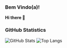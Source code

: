 ### Bem Vindo(a)! 
**Hi there 👋** <br>

### GitHub Statistics
![GitHub Stats](https://github-readme-stats.vercel.app/api?username=alineccorrea&theme=transparent&bg_color=000&border_color=30A3DC&show_icons=true&icon_color=30A3DC&title_color=E94D5F&text_color=FFF)
![Top Langs](https://github-readme-stats-git-masterrstaa-rickstaa.vercel.app/api/top-langs/?username=alineccorrea&layout=compact&bg_color=000&border_color=30A3DC&title_color=E94D5F&text_color=FFF)
